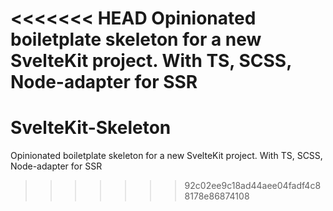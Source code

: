 <<<<<<< HEAD
Opinionated boiletplate skeleton for a new SvelteKit project. With TS, SCSS, Node-adapter for SSR
=======
# SvelteKit-Skeleton
Opinionated boiletplate skeleton for a new SvelteKit project. With TS, SCSS, Node-adapter for SSR
>>>>>>> 92c02ee9c18ad44aee04fadf4c88178e86874108
